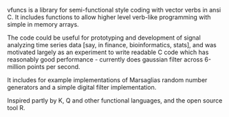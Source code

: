 vfuncs is a library for semi-functional style coding with
vector verbs in ansi C. It includes functions to allow higher
level verb-like programming with simple in memory arrays.

The code could be useful for prototyping and development of
signal analyzing time series data [say, in finance,
bioinformatics, stats], and was motivated largely as an
experiment to write readable C code which has reasonably good
performance - currently does gaussian filter across 6-million
points per second.

It includes for example implementations of Marsaglias random
number generators and a simple digital filter implementation.

Inspired partly by K, Q and other functional languages, and
the open source tool R.
